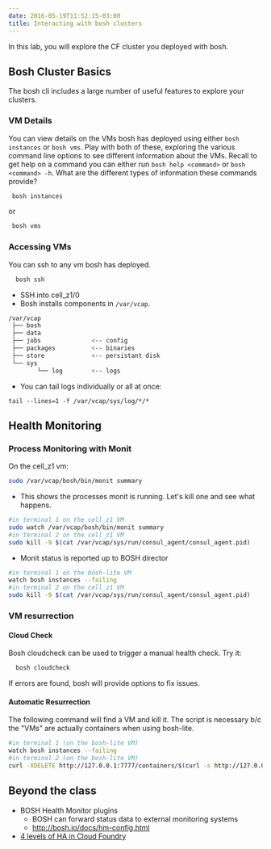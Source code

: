 ```yaml
---
date: 2016-05-19T11:52:15-03:00
title: Interacting with bosh clusters
---
```



In this lab, you will explore the CF cluster you deployed with bosh.

## Bosh Cluster Basics

The bosh cli includes a large number of useful features to explore your clusters.

### VM Details

You can view details on the VMs bosh has deployed using either `bosh instances` or `bosh vms`. Play with both of these, exploring the various command line options to see different information about the VMs. Recall to get help on a command you can either run `bosh help <command>` or `bosh <command> -h`. What are the different types of information these commands provide?

```sh
 bosh instances
```

or

```sh
 bosh vms
```


### Accessing VMs

You can ssh to any vm bosh has deployed.

```sh
  bosh ssh
```

* SSH into cell_z1/0
* Bosh installs components in `/var/vcap`.

```bash
/var/vcap
 ├── bosh
 ├── data
 ├── jobs              <-- config
 ├── packages          <-- binaries
 ├── store             <-- persistant disk
 └── sys
        └── log        <-- logs
```
* You can tail logs individually or all at once:

```
tail --lines=1 -f /var/vcap/sys/log/*/*
```

## Health Monitoring

### Process Monitoring with Monit

On the cell_z1 vm:

```sh
sudo /var/vcap/bosh/bin/monit summary
```

* This shows the processes monit is running.  Let's kill one and see what happens.

```bash
#in terminal 1 on the cell_z1 VM
sudo watch /var/vcap/bosh/bin/monit summary
#in terminal 2 on the cell_z1 VM
sudo kill -9 $(cat /var/vcap/sys/run/consul_agent/consul_agent.pid)
```

* Monit status is reported up to BOSH director

```sh
#in terminal 1 on the bosh-lite VM
watch bosh instances --failing
#in terminal 2 on the cell_z1 VM
sudo kill -9 $(cat /var/vcap/sys/run/consul_agent/consul_agent.pid)
```

### VM resurrection

#### Cloud Check

Bosh cloudcheck can be used to trigger a manual health check. Try it:

```sh
  bosh cloudcheck
```

If errors are found, bosh will provide options to fix issues.

#### Automatic Resurrection

The following command will find a VM and kill it.
The script is necessary b/c the "VMs" are actually containers when using bosh-lite.

```bash
#in terminal 1 (on the bosh-lite VM)
watch bosh instances --failing
#in terminal 2 (on the bosh-lite VM)
curl -XDELETE http://127.0.0.1:7777/containers/$(curl -s http://127.0.0.1:7777/containers | jq -r '.["Handles"][4]')
```

## Beyond the class

* BOSH Health Monitor plugins
  * BOSH can forward status data to external monitoring systems
  * http://bosh.io/docs/hm-config.html
* [4 levels of HA in Cloud Foundry](http://blog.pivotal.io/pivotal-cloud-foundry/products/the-four-levels-of-ha-in-pivotal-cf)
